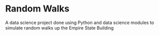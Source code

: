 # Random Walks

A data science project done using Python and data science modules to simulate random walks up the Empire State Building 
